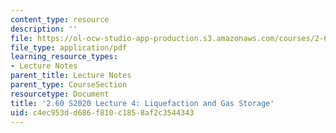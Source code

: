 ```yaml
---
content_type: resource
description: ''
file: https://ol-ocw-studio-app-production.s3.amazonaws.com/courses/2-60j-fundamentals-of-advanced-energy-conversion-spring-2020/c4ec953dd686f810c1858af2c3544343_MIT2_60s20_lec4.pdf
file_type: application/pdf
learning_resource_types:
- Lecture Notes
parent_title: Lecture Notes
parent_type: CourseSection
resourcetype: Document
title: '2.60 S2020 Lecture 4: Liquefaction and Gas Storage'
uid: c4ec953d-d686-f810-c185-8af2c3544343
---
```

